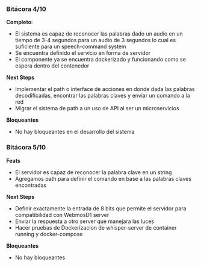 ### Bitácora 4/10

**Completo**:
- El sistema es capaz de reconocer las palabras dado un audio en un tiempo de 3-4 segundos para un audio de 3 segundos lo cual es suficiente para un speech-command system
- Se encuentra definido el servicio en forma de servidor 
- El componente ya se encuentra dockerizado y funcionando como se espera dentro del contenedor

**Next Steps**

- Implementar el path o interface de acciones en donde dada las palabras decodificadas, encontrar las palabras claves y enviar un comando a la red
- Migrar el sistema de path a un uso de API al ser un microservicios

**Bloqueantes**
- No hay bloqueantes en el desarrollo del sistema


### Bitácora 5/10

**Feats**

- El servidor es capaz de reconocer la palabra clave en un string
- Agregamos path para definir el comando en base a las palabras claves encontradas

**Next Steps**

- Definir exactamente la entrada de 8 bits que permite el servidor para compatibilidad con WebmosD1 server
- Enviar la respuesta a otro server que manejara las luces
- Hacer pruebas de Dockerizacion de whisper-server de container running y docker-compose

**Bloqueantes**

- No hay bloqueantes